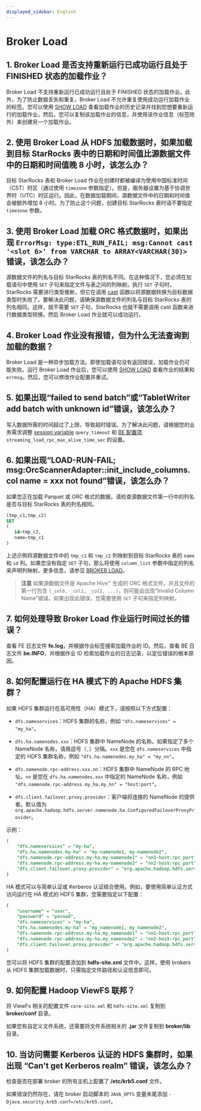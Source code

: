 ```yaml
---
displayed_sidebar: English
---
```


# Broker Load

## 1. Broker Load 是否支持重新运行已成功运行且处于 FINISHED 状态的加载作业？

Broker Load 不支持重新运行已成功运行且处于 FINISHED 状态的加载作业。此外，为了防止数据丢失和重复，Broker Load 不允许重复使用成功运行加载作业的标签。您可以使用 [SHOW LOAD](../../sql-reference/sql-statements/data-manipulation/SHOW_LOAD.md) 查看加载作业的历史记录并找到您想要重新运行的加载作业。然后，您可以复制该加载作业的信息，并使用该作业信息（标签除外）来创建另一个加载作业。

## 2. 使用 Broker Load 从 HDFS 加载数据时，如果加载到目标 StarRocks 表中的日期和时间值比源数据文件中的日期和时间值晚 8 小时，该怎么办？

目标 StarRocks 表和 Broker Load 作业在创建时都被编译为使用中国标准时间（CST）时区（通过使用 `timezone` 参数指定）。但是，服务器设置为基于协调世界时（UTC）时区运行。因此，在数据加载期间，源数据文件中的日期和时间值会被额外增加 8 小时。为了防止这个问题，创建目标 StarRocks 表时请不要指定 `timezone` 参数。

## 3. 使用 Broker Load 加载 ORC 格式数据时，如果出现 `ErrorMsg: type:ETL_RUN_FAIL; msg:Cannot cast '<slot 6>' from VARCHAR to ARRAY<VARCHAR(30)>` 错误，该怎么办？

源数据文件的列名与目标 StarRocks 表的列名不同。在这种情况下，您必须在加载语句中使用 `SET` 子句来指定文件与表之间的列映射。执行 `SET` 子句时，StarRocks 需要进行类型推断，但它在调用 [cast](../../sql-reference/sql-functions/cast.md) 函数以将源数据转换为目标数据类型时失败了。要解决此问题，请确保源数据文件的列名与目标 StarRocks 表的列名相同。这样，就不需要 `SET` 子句，StarRocks 也就不需要调用 cast 函数来进行数据类型转换。然后 Broker Load 作业就可以成功运行。

## 4. Broker Load 作业没有报错，但为什么无法查询到加载的数据？

Broker Load 是一种异步加载方法。即使加载语句没有返回错误，加载作业仍可能失败。运行 Broker Load 作业后，您可以使用 [SHOW LOAD](../../sql-reference/sql-statements/data-manipulation/SHOW_LOAD.md) 查看作业的结果和 `errmsg`。然后，您可以修改作业配置并重试。

## 5. 如果出现“failed to send batch”或“TabletWriter add batch with unknown id”错误，该怎么办？

写入数据所需的时间超过了上限，导致超时错误。为了解决此问题，请根据您的业务需求调整 [session variable](../../reference/System_variable.md) `query_timeout` 和 [BE 配置项](../../administration/BE_configuration.md#configure-be-static-parameters) `streaming_load_rpc_max_alive_time_sec` 的设置。

## 6. 如果出现“LOAD-RUN-FAIL; msg:OrcScannerAdapter::init_include_columns. col name = xxx not found”错误，该怎么办？

如果您正在加载 Parquet 或 ORC 格式的数据，请检查源数据文件第一行中的列名是否与目标 StarRocks 表的列名相同。

```SQL
(tmp_c1,tmp_c2)
SET
(
   id=tmp_c2,
   name=tmp_c1
)
```

上述示例将源数据文件中的 `tmp_c1` 和 `tmp_c2` 列映射到目标 StarRocks 表的 `name` 和 `id` 列。如果您没有指定 `SET` 子句，那么将使用 `column_list` 参数中指定的列名来声明列映射。更多信息，请参见 [BROKER LOAD](../../sql-reference/sql-statements/data-manipulation/BROKER_LOAD.md)。

> **注意**
> 如果源数据文件是 Apache Hive™ 生成的 ORC 格式文件，并且文件的第一行包含 `(_col0, _col1, _col2, ...)`，则可能会出现“Invalid Column Name”错误。如果出现此错误，您需要使用 `SET` 子句来指定列映射。

## 7. 如何处理导致 Broker Load 作业运行时间过长的错误？

查看 FE 日志文件 **fe.log**，并根据作业标签搜索加载作业的 ID。然后，查看 BE 日志文件 **be.INFO**，并根据作业 ID 检索加载作业的日志记录，以定位错误的根本原因。

## 8. 如何配置运行在 HA 模式下的 Apache HDFS 集群？

如果 HDFS 集群运行在高可用性（HA）模式下，请按照以下方式配置：

- `dfs.nameservices`：HDFS 集群的名称，例如 `"dfs.nameservices" = "my_ha"`。

- `dfs.ha.namenodes.xxx`：HDFS 集群中 NameNode 的名称。如果指定了多个 NameNode 名称，请用逗号（`,`）分隔。`xxx` 是您在 `dfs.nameservices` 中指定的 HDFS 集群名称，例如 `"dfs.ha.namenodes.my_ha" = "my_nn"`。

- `dfs.namenode.rpc-address.xxx.nn`：HDFS 集群中 NameNode 的 RPC 地址。`nn` 是您在 `dfs.ha.namenodes.xxx` 中指定的 NameNode 名称，例如 `"dfs.namenode.rpc-address.my_ha.my_nn" = "host:port"`。

- `dfs.client.failover.proxy.provider`：客户端将连接的 NameNode 的提供者。默认值为 `org.apache.hadoop.hdfs.server.namenode.ha.ConfiguredFailoverProxyProvider`。

示例：

```SQL
(
    "dfs.nameservices" = "my-ha",
    "dfs.ha.namenodes.my-ha" = "my-namenode1, my-namenode2",
    "dfs.namenode.rpc-address.my-ha.my-namenode1" = "nn1-host:rpc_port",
    "dfs.namenode.rpc-address.my-ha.my-namenode2" = "nn2-host:rpc_port",
    "dfs.client.failover.proxy.provider" = "org.apache.hadoop.hdfs.server.namenode.ha.ConfiguredFailoverProxyProvider"
)
```

HA 模式可以与简单认证或 Kerberos 认证结合使用。例如，要使用简单认证方式访问运行在 HA 模式的 HDFS 集群，您需要指定以下配置：

```SQL
(
    "username" = "user",
    "password" = "passwd",
    "dfs.nameservices" = "my-ha",
    "dfs.ha.namenodes.my-ha" = "my_namenode1, my_namenode2",
    "dfs.namenode.rpc-address.my-ha.my_namenode1" = "nn1-host:rpc_port",
    "dfs.namenode.rpc-address.my-ha.my_namenode2" = "nn2-host:rpc_port",
    "dfs.client.failover.proxy.provider" = "org.apache.hadoop.hdfs.server.namenode.ha.ConfiguredFailoverProxyProvider"
)
```

您可以将 HDFS 集群的配置添加到 **hdfs-site.xml** 文件中。这样，使用 brokers 从 HDFS 集群加载数据时，只需指定文件路径和认证信息即可。

## 9. 如何配置 Hadoop ViewFS 联邦？

将 ViewFs 相关的配置文件 `core-site.xml` 和 `hdfs-site.xml` 复制到 **broker/conf** 目录。

如果您有自定义文件系统，还需要将文件系统相关的 **.jar** 文件复制到 **broker/lib** 目录。

## 10. 当访问需要 Kerberos 认证的 HDFS 集群时，如果出现 “Can't get Kerberos realm” 错误，该怎么办？

检查是否在部署 broker 的所有主机上配置了 **/etc/krb5.conf** 文件。

如果错误仍然存在，请在 broker 启动脚本的 `JAVA_OPTS` 变量末尾添加 `-Djava.security.krb5.conf=/etc/krb5.conf`。